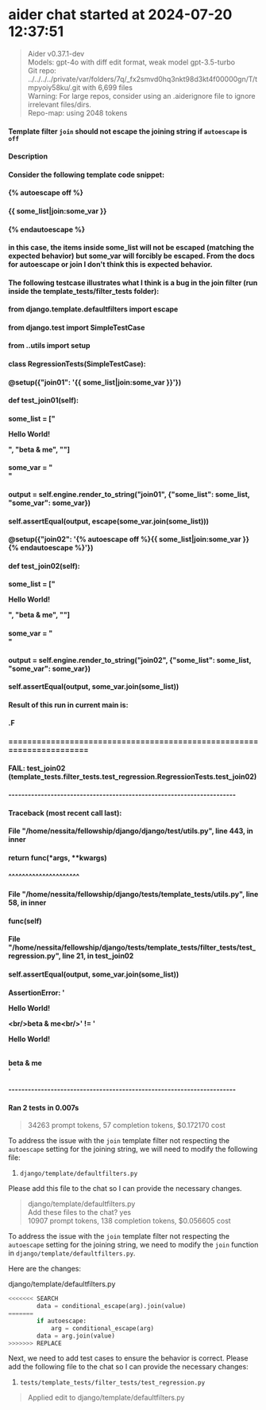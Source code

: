 
# aider chat started at 2024-07-20 12:37:51

> Aider v0.37.1-dev  
> Models: gpt-4o with diff edit format, weak model gpt-3.5-turbo  
> Git repo: ../../../../private/var/folders/7q/_fx2smvd0hq3nkt98d3kt4f00000gn/T/tmpyoiy58ku/.git with 6,699 files  
> Warning: For large repos, consider using an .aiderignore file to ignore irrelevant files/dirs.  
> Repo-map: using 2048 tokens  

#### Template filter `join` should not escape the joining string if `autoescape` is `off`  
#### Description  
#### 	  
#### Consider the following template code snippet:  
#### {% autoescape off %}  
#### {{ some_list|join:some_var }}  
#### {% endautoescape %}  
#### in this case, the items inside some_list will not be escaped (matching the expected behavior) but some_var will forcibly be escaped. From the docs for autoescape or join I don't think this is expected behavior.  
#### The following testcase illustrates what I think is a bug in the join filter (run inside the template_tests/filter_tests folder):  
#### from django.template.defaultfilters import escape  
#### from django.test import SimpleTestCase  
#### from ..utils import setup  
#### class RegressionTests(SimpleTestCase):  
#### 	@setup({"join01": '{{ some_list|join:some_var }}'})  
#### 	def test_join01(self):  
#### 		some_list = ["<p>Hello World!</p>", "beta & me", "<script>Hi!</script>"]  
#### 		some_var = "<br/>"  
#### 		output = self.engine.render_to_string("join01", {"some_list": some_list, "some_var": some_var})  
#### 		self.assertEqual(output, escape(some_var.join(some_list)))  
#### 	@setup({"join02": '{% autoescape off %}{{ some_list|join:some_var }}{% endautoescape %}'})  
#### 	def test_join02(self):  
#### 		some_list = ["<p>Hello World!</p>", "beta & me", "<script>Hi!</script>"]  
#### 		some_var = "<br/>"  
#### 		output = self.engine.render_to_string("join02", {"some_list": some_list, "some_var": some_var})  
#### 		self.assertEqual(output, some_var.join(some_list))  
#### Result of this run in current main is:  
#### .F  
#### ======================================================================  
#### FAIL: test_join02 (template_tests.filter_tests.test_regression.RegressionTests.test_join02)  
#### ----------------------------------------------------------------------  
#### Traceback (most recent call last):  
####  File "/home/nessita/fellowship/django/django/test/utils.py", line 443, in inner  
#### 	return func(*args, **kwargs)  
#### 		 ^^^^^^^^^^^^^^^^^^^^^  
####  File "/home/nessita/fellowship/django/tests/template_tests/utils.py", line 58, in inner  
#### 	func(self)  
####  File "/home/nessita/fellowship/django/tests/template_tests/filter_tests/test_regression.py", line 21, in test_join02  
#### 	self.assertEqual(output, some_var.join(some_list))  
#### AssertionError: '<p>Hello World!</p>&lt;br/&gt;beta & me&lt;br/&gt;<script>Hi!</script>' != '<p>Hello World!</p><br/>beta & me<br/><script>Hi!</script>'  
#### ----------------------------------------------------------------------  
#### Ran 2 tests in 0.007s  
> 34263 prompt tokens, 57 completion tokens, $0.172170 cost  

To address the issue with the `join` template filter not respecting the `autoescape` setting for the joining string, we will need to modify the following file:

1. `django/template/defaultfilters.py`

Please add this file to the chat so I can provide the necessary changes.

> django/template/defaultfilters.py  
> Add these files to the chat? yes  
> 10907 prompt tokens, 138 completion tokens, $0.056605 cost  

To address the issue with the `join` template filter not respecting the `autoescape` setting for the joining string, we need to modify the `join` function in `django/template/defaultfilters.py`.

Here are the changes:

django/template/defaultfilters.py
```python
<<<<<<< SEARCH
        data = conditional_escape(arg).join(value)
=======
        if autoescape:
            arg = conditional_escape(arg)
        data = arg.join(value)
>>>>>>> REPLACE
```

Next, we need to add test cases to ensure the behavior is correct. Please add the following file to the chat so I can provide the necessary changes:

1. `tests/template_tests/filter_tests/test_regression.py`

> Applied edit to django/template/defaultfilters.py  

